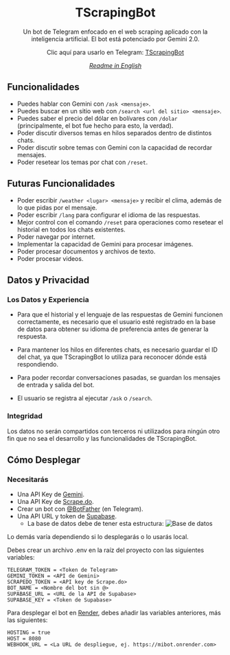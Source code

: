 <div align="center">
<h1>TScrapingBot</h1>

Un bot de Telegram enfocado en el web scraping aplicado con la inteligencia artificial. El bot está potenciado por Gemini 2.0.

Clic aquí para usarlo en Telegram: [TScrapingBot](https://t.me/TScrapingBot)

*[Readme in English](./README_ENG.md)*
</div>

## Funcionalidades

* Puedes hablar con Gemini con `/ask <mensaje>`.
* Puedes buscar en un sitio web con `/search <url del sitio> <mensaje>`.
* Puedes saber el precio del dólar en bolívares con `/dolar` (principalmente, el bot fue hecho para esto, la verdad).
* Poder discutir diversos temas en hilos separados dentro de distintos chats.
* Poder discutir sobre temas con Gemini con la capacidad de recordar mensajes.
* Poder resetear los temas por chat con `/reset`.

## Futuras Funcionalidades

* Poder escribir `/weather <lugar> <mensaje>` y recibir el clima, además de lo que pidas por el mensaje.
* Poder escribir `/lang` para configurar el idioma de las respuestas.
* Mejor control con el comando `/reset` para operaciones como resetear el historial en todos los chats existentes.
* Poder navegar por internet.
* Implementar la capacidad de Gemini para procesar imágenes.
* Poder procesar documentos y archivos de texto.
* Poder procesar videos.

## Datos y Privacidad

### Los Datos y Experiencia

* Para que el historial y el lenguaje de las respuestas de Gemini funcionen correctamente, es necesario que el usuario esté registrado en la base de datos para obtener su idioma de preferencia antes de generar la respuesta.

* Para mantener los hilos en diferentes chats, es necesario guardar el ID del chat, ya que TScrapingBot lo utiliza para reconocer dónde está respondiendo.

* Para poder recordar conversaciones pasadas, se guardan los mensajes de entrada y salida del bot.

* El usuario se registra al ejecutar `/ask` o `/search`.

### Integridad

Los datos no serán compartidos con terceros ni utilizados para ningún otro fin que no sea el desarrollo y las funcionalidades de TScrapingBot.

## Cómo Desplegar

### Necesitarás
* Una API Key de [Gemini](https://ai.google.dev/).
* Una API Key de [Scrape.do](https://scrape.do/).
* Crear un bot con [@BotFather](https://t.me/BotFather) (en Telegram).
* Una API URL y token de [Supabase](https://supabase.com). 
  - La base de datos debe de tener esta estructura:
![Base de datos](https://cdn.discordapp.com/attachments/697811476362035251/1373732648110919741/image.png?ex=682b7bba&is=682a2a3a&hm=590764202e6392fc024ff12d65efe82aca71d6584d84b59b9956b1bed327e631&)

Lo demás varía dependiendo si lo desplegarás o lo usarás local.

Debes crear un archivo .env en la raíz del proyecto con las siguientes variables:
```env
TELEGRAM_TOKEN = <Token de Telegram>
GEMINI_TOKEN = <API de Gemini>
SCRAPEDO_TOKEN = <API key de Scrape.do>
BOT_NAME = <Nombre del bot sin @>
SUPABASE_URL = <URL de la API de Supabase>
SUPABASE_KEY = <Token de Supabase>
```

Para desplegar el bot en [Render](https://render.com/), debes añadir las variables anteriores, más las siguientes:
```env
HOSTING = true
HOST = 8080
WEBHOOK_URL = <La URL de despliegue, ej. https://mibot.onrender.com>
```